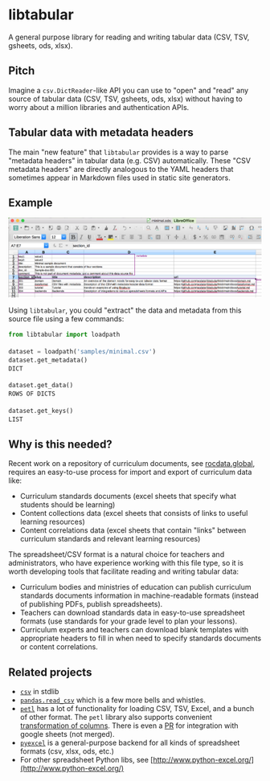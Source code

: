# libtabular
A general purpose library for reading and writing tabular data (CSV, TSV, gsheets, ods, xlsx).


## Pitch
Imagine a `csv.DictReader`-like API you can use to "open" and "read" any source
of tabular data (CSV, TSV, gsheets, ods, xlsx) without having to worry about a
million libraries and authentication APIs.

## Tabular data with metadata headers
The main "new feature" that `libtabular` provides is a way to parse "metadata headers"
in tabular data (e.g. CSV) automatically. These "CSV metadata headers" are directly
analogous to the YAML headers that sometimes appear in Markdown files used in
static site generators.


## Example

![Minimal sample data format](./samples/minimal.ods.png)


Using `libtabular`, you could "extract" the data and metadata from this source
file using a few commands:

```python
from libtabular import loadpath

dataset = loadpath('samples/minimal.csv')
dataset.get_metadata()
DICT

dataset.get_data()
ROWS OF DICTS

dataset.get_keys()
LIST

```

## Why is this needed?

Recent work on a repository of curriculum documents, see [rocdata.global](https://rocdata.global),
requires an easy-to-use process for import and export of curriculum data like:

- Curriculum standards documents (excel sheets that specify what students should be learning)
- Content collections data (excel sheets that consists of links to useful learning resources)
- Content correlations data (excel sheets that contain "links" between curriculum standards
  and relevant learning resources)

The spreadsheet/CSV format is a natural choice for teachers and administrators,
who have experience working with this file type, so it is worth developing tools
that facilitate reading and writing tabular data:

- Curriculum bodies and ministries of education can publish curriculum standards
  documents information in machine-readable formats (instead of publishing PDFs, publish spreadsheets).
- Teachers can download standards data in easy-to-use spreadsheet formats
  (use standards for your grade level to plan your lessons).
- Curriculum experts and teachers can download blank templates with appropriate
  headers to fill in when need to specify standards documents or content correlations.



Related projects
----------------

- [`csv`](https://github.com/python/cpython/blob/master/Lib/csv.py) in stdlib
- [`pandas.read_csv`](https://pandas.pydata.org/pandas-docs/stable/reference/api/pandas.read_csv.html)
  which is a few more bells and whistles.
- [`petl`](https://petl.readthedocs.io) has a lot of functionality for loading
  CSV, TSV, Excel, and a bunch of other format. The `petl` library also supports
  convenient [transformation of columns](https://petl.readthedocs.io/en/stable/transform.html#converting-values).
  There is even a [PR](https://github.com/petl-developers/petl/pull/405/files)
  for integration with google sheets (not merged).
- [`pyexcel`](https://github.com/pyexcel/pyexcel) is a general-purpose backend
  for all kinds of spreadsheet formats (csv, xlsx, ods, etc.)
- For other spreadsheet Python libs, see [http://www.python-excel.org/](http://www.python-excel.org/)
